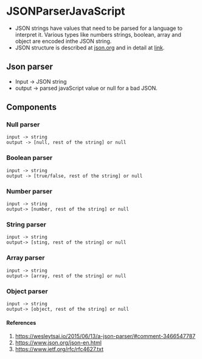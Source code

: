 # JSONParserJavaScript
* JSON strings have values that need to be parsed for a language to interpret it. Various types like numbers
strings, boolean, array and object are encoded inthe JSON string. 
* JSON structure is described at [json.org](https://www.json.org/json-en.html) and 
in detail at [link](https://www.ietf.org/rfc/rfc4627.txt).

## Json parser
* Input -> JSON string
* output -> parsed javaScript value or null for a bad JSON.

## Components
###  Null parser
    input -> string
    output -> [null, rest of the string] or null

### Boolean parser
    input -> string
    output -> [true/false, rest of the string] or null

### Number parser
    input -> string
    output-> [number, rest of the string] or null

### String parser
    input -> string
    output-> [sting, rest of the string] or null

### Array parser
    input -> string
    output-> [array, rest of the string] or null

### Object parser
    input -> string
    output-> [object, rest of the string] or null

#### References
1) https://wesleytsai.io/2015/06/13/a-json-parser/#comment-3466547787
2) https://www.json.org/json-en.html
3) https://www.ietf.org/rfc/rfc4627.txt